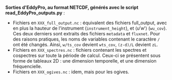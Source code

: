 **Sorties d'EddyPro, au format NETCDF, générés avec le script read_EddyPro_outputs.py** : 
+ Fichiers en `XXX_full_output.nc` : équivalent des fichiers full_output, avec en plus la hauteur de l'instrument (`instrument_height`), et $\langle u'w' \rangle$ (`wu_cov`).
  Ces deux derniers sont extraits des fichiers `metadata` et `fluxnet`. Pour des raisons pratiques, les noms de variables contenant le caractère `/` ont été changés. Ainsi, `w/ts_cov`
   devient `wts_cov`, `(z-d)/L` devient `zL`.
+ Fichiers en `XXX_spectres.nc` : fichiers contenant les spectres et cospectres sur toute la période de calcul.
  Ceux-ci se présentent sous forme de tableaux 2D : une dimension temporelle, et une dimension fréquencielle.
+ Fichiers en `XXX_ogives.nc` : idem, mais pour les ogives.
  
